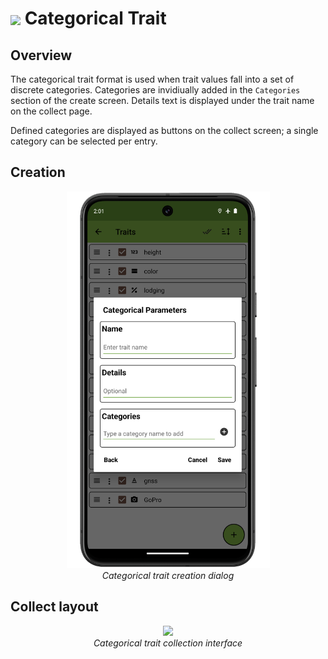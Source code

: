 <img ref="categorical" style="vertical-align: middle;" src="_static/icons/formats/view-agenda.png" width="40px"> Categorical Trait
======================================================================================

Overview
--------

The categorical trait format is used when trait values fall into a set
of discrete categories. Categories are invidiually added in the
`Categories` section of the create screen. Details text is displayed
under the trait name on the collect page.

Defined categories are displayed as buttons on the collect screen; a
single category can be selected per entry.

Creation
--------

<figure align="center" class="image">
  <img src="_static/images/traits/formats/create_categorical_framed.png" width="325px"> 
  <figcaption><i>Categorical trait creation dialog</i></figcaption> 
</figure>

Collect layout
--------------

<figure align="center" class="image">
  <img src="_static/images/traits/formats/collect_categorical_framed.png" width="350px"> 
  <figcaption><i>Categorical trait collection interface</i></figcaption> 
</figure>
